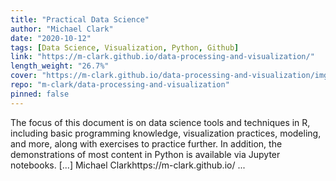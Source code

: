 ```yaml
---
title: "Practical Data Science"
author: "Michael Clark"
date: "2020-10-12"
tags: [Data Science, Visualization, Python, Github]
link: "https://m-clark.github.io/data-processing-and-visualization/"
length_weight: "26.7%"
cover: "https://m-clark.github.io/data-processing-and-visualization/img/nineteeneightyR.png"
repo: "m-clark/data-processing-and-visualization"
pinned: false
---
```


The focus of this document is on data science tools and techniques in R, including basic programming knowledge, visualization practices, modeling, and more, along with exercises to practice further. In addition, the demonstrations of most content in Python is available via Jupyter notebooks. [...] Michael Clarkhttps://m-clark.github.io/  ...
